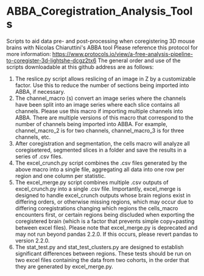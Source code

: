 # ABBA_Coregistration_Analysis_Tools
Scripts to aid data pre- and post-processing when coregistering 3D mouse brains with Nicolas Chiaruttini's ABBA tool
Please reference this protocol for more information: https://www.protocols.io/view/a-free-analysis-pipeline-to-coregister-3d-lightshe-dcgz2tx6
The general order and use of the scripts downloadable at this github address are as follows:
1. The reslice.py script allows reslicing of an image in Z by a customizable factor. Use this to reduce the number of sections being imported into ABBA, if necessary.
2. The channel_macro (s) convert an image series where the channels have been split into an image series where each slice contains all channels. Please use this macro if importing multiple channels into ABBA. There are multiple versions of this macro that correspond to the number of channels being imported into ABBA. For example, channel_macro_2 is for two channels, channel_macro_3 is for three channels, etc.
3. After coregistration and segmentation, the cells macro will analyze all coregisetered, segmented slices in a folder and save the results in a series of .csv files.
4. The excel_crunch.py script combines the .csv files generated by the above macro into a single file, aggregating all data into one row per region and one column per statistic.
5. The excel_merge.py script combines multiple .csv outputs of excel_crunch.py into a single .csv file. Importantly, excel_merge is designed to handle excel_crunch outputs whose brain regions exist in differing orders, or otherwise missing regions, which may occur due to differing coregistrations changing which regions the cells_macro encounters first, or certain regions being discluded when exporting the coregistered brain (which is a factor that prevents simple copy+pasting between excel files). Please note that excel_merge.py is deprecated and may not run beyond pandas 2.2.0. If this occurs, please revert pandas to version 2.2.0.
6. The stat_test.py and stat_test_clusters.py are designed to establish significant differences between regions. These tests should be run on two excel files containing the data from two cohorts, in the order that they are generated by excel_merge.py. 
